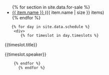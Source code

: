 
<ul>
{% for section in site.data.for-sale %}
  <li>
    <a href="{{ item.page-link }}" class="img-responsive" alt="{{item.description}}">
      {{ item.name }}
    </a>
    ({{ item.name | size }} items)
  </li>
{% endfor %}
</ul>

       {% for day in site.data.schedule %}
        <div>
           {% for timeslot in day.timeslots %}
<p class="text-muted">{{timeslot.title}}</p>
{{timeslot.speaker}}

        {% endfor %}
		  {% endfor %}
		
